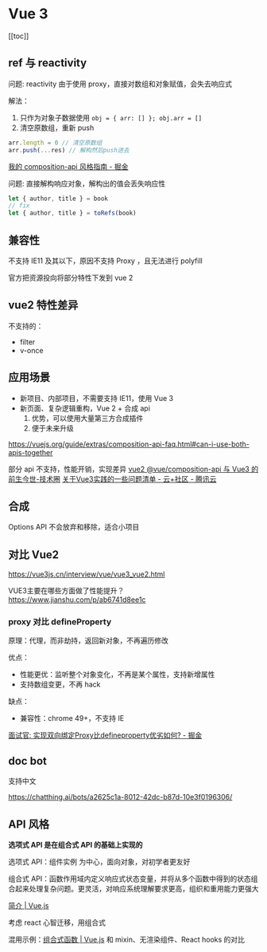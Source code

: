 # Vue 3
[[toc]]

## ref 与 reactivity

问题: reactivity 由于使用 proxy，直接对数组和对象赋值，会失去响应式

解法：
1. 只作为对象子数据使用 `obj = { arr: [] }; obj.arr = []`
2. 清空原数组，重新 push
```js
arr.length = 0 // 清空原数组
arr.push(...res) // 解构然后push进去
```

[我的 composition-api 风格指南 - 掘金](https://juejin.cn/post/7044154218977951758)

问题: 直接解构响应对象，解构出的值会丢失响应性
```js
let { author, title } = book
// fix
let { author, title } = toRefs(book)
```

## 兼容性

不支持 IE11 及其以下，原因不支持 Proxy ，且无法进行 polyfill

官方把资源投向将部分特性下发到 vue 2

## vue2 特性差异

不支持的：
- filter
- v-once

## 应用场景

- 新项目、内部项目，不需要支持 IE11，使用 Vue 3
- 新页面、复杂逻辑重构，Vue 2 + 合成 api
    1. 优势，可以使用大量第三方合成插件
    2. 便于未来升级

https://vuejs.org/guide/extras/composition-api-faq.html#can-i-use-both-apis-together

部分 api 不支持，性能开销，实现差异
[vue2 @vue/composition-api 与 Vue3 的前生今世-技术圈](https://jishuin.proginn.com/p/763bfbd68836)
[关于Vue3实践的一些问题清单 - 云+社区 - 腾讯云](https://cloud.tencent.com/developer/article/1893083)

## 合成

Options API 不会放弃和移除，适合小项目

## 对比 Vue2

https://vue3js.cn/interview/vue/vue3_vue2.html

VUE3主要在哪些方面做了性能提升？https://www.jianshu.com/p/ab6741d8ee1c


### proxy 对比 defineProperty

原理：代理，而非劫持，返回新对象，不再遍历修改

优点：
- 性能更优：监听整个对象变化，不再是某个属性，支持新增属性
- 支持数组变更，不再 hack

缺点：
- 兼容性：chrome 49+，不支持 IE

[面试官: 实现双向绑定Proxy比defineproperty优劣如何? - 掘金](https://juejin.im/post/6844903601416978439)


## doc bot

支持中文

https://chatthing.ai/bots/a2625c1a-8012-42dc-b87d-10e3f0196306/

## API 风格

**选项式 API 是在组合式 API 的基础上实现的**

选项式 API：组件实例 为中心，面向对象，对初学者更友好

组合式 API：函数作用域内定义响应式状态变量，并将从多个函数中得到的状态组合起来处理复杂问题。更灵活，对响应系统理解要求更高，组织和重用能力更强大

[简介 | Vue.js](https://cn.vuejs.org/guide/introduction.html#api-styles)

考虑 react 心智迁移，用组合式

混用示例：[组合式函数 | Vue.js](https://cn.vuejs.org/guide/reusability/composables.html#using-composables-in-options-api)
和 mixin、无渲染组件、React hooks 的对比